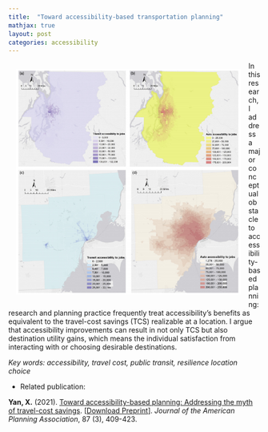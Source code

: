 ```yaml
---
title:  "Toward accessibility-based transportation planning"
mathjax: true
layout: post
categories: accessibility
---
```



<img align="left" width="450" height="450" src="https://github.com/jacobyan0/jacobyan0.github.io/raw/master/images/JAPA_Access.png" style="vertical-align:middle;margin:15px 15px"> In this research, I address a major conceptual obstacle to accessibility-based planning: research and planning practice frequently treat accessibility’s benefits as equivalent to the travel-cost savings (TCS) realizable at a location. I argue that accessibility improvements can result in not only TCS but also destination utility gains, which means the individual satisfaction from interacting with or choosing desirable destinations. 

*Key words: accessibility, travel cost, public transit, resilience location choice*

* Related publication:

**Yan, X.** (2021). <ins>Toward accessibility-based planning: Addressing the myth of travel-cost savings</ins>. [[Download Preprint](https://github.com/jacobyan0/jacobyan0.github.io/raw/master/ArticlesPreprints/JAPA_AcceptedManuscript.pdf)]. *Journal of the American Planning Association*, 87 (3), 409-423.
